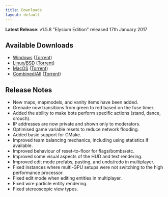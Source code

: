 ```yaml
---
title: Downloads
layout: default
---
```


**Latest Release**: v1.5.8 "Elysium Edition" released 17th January 2017

## Available Downloads

- [Windows](https://redeclipse.net/download/win) ([Torrent](https://redeclipse.net/torrent/win))
- [Linux/BSD](https://redeclipse.net/download/nix) ([Torrent](https://redeclipse.net/torrent/nix))
- [MacOS](https://redeclipse.net/download/mac) ([Torrent](https://redeclipse.net/torrent/mac))
- [Combined/All](https://redeclipse.net/download/combined) ([Torrent](https://redeclipse.net/torrent/combined))

## Release Notes

- New maps, mapmodels, and vanity items have been added.
- Grenade now transitions from green to red based on the fuse timer.
- Added the ability to make bots perform specific actions (stand, dance, crouch).
- IP addresses are now private and shown only to moderators.
- Optimised game variable resets to reduce network flooding.
- Added basic support for CMake.
- Improved team balancing mechanics, including using statistics if available.
- Improved behaviour of reset-to-floor for flags/bombs/etc.
- Improved some visual aspects of the HUD and text rendering.
- Improved edit mode prefabs, pasting, and undo/redo in multiplayer.
- Fixed instances where multi-GPU setups were not switching to the high performance processor.
- Fixed edit mode when editing entities in multiplayer.
- Fixed wire particle entity rendering.
- Fixed stereoscopic view types.

